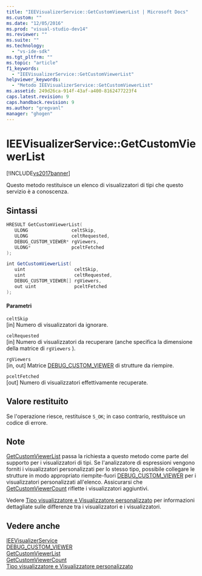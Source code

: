 ```yaml
---
title: "IEEVisualizerService::GetCustomViewerList | Microsoft Docs"
ms.custom: ""
ms.date: "12/05/2016"
ms.prod: "visual-studio-dev14"
ms.reviewer: ""
ms.suite: ""
ms.technology: 
  - "vs-ide-sdk"
ms.tgt_pltfrm: ""
ms.topic: "article"
f1_keywords: 
  - "IEEVisualizerService::GetCustomViewerList"
helpviewer_keywords: 
  - "Metodo IEEVisualizerService::GetCustomViewerList"
ms.assetid: 249d26ca-914f-43af-a400-8162477223f4
caps.latest.revision: 9
caps.handback.revision: 9
ms.author: "gregvanl"
manager: "ghogen"
---
```

# IEEVisualizerService::GetCustomViewerList
[!INCLUDE[vs2017banner](../../../code-quality/includes/vs2017banner.md)]

Questo metodo restituisce un elenco di visualizzatori di tipi che questo servizio è a conoscenza.  
  
## Sintassi  
  
```cpp  
HRESULT GetCustomViewerList(  
   ULONG                celtSkip,  
   ULONG                celtRequested,  
   DEBUG_CUSTOM_VIEWER* rgViewers,  
   ULONG*               pceltFetched  
);  
```  
  
```c#  
int GetCustomViewerList(  
   uint                  celtSkip,  
   uint                  celtRequested,  
   DEBUG_CUSTOM_VIEWER[] rgViewers,  
   out uint              pceltFetched  
);  
```  
  
#### Parametri  
 `celtSkip`  
 \[in\]  Numero di visualizzatori da ignorare.  
  
 `celRequested`  
 \[in\]  Numero di visualizzatori da recuperare \(anche specifica la dimensione della matrice di `rgViewers` \).  
  
 `rgViewers`  
 \[in, out\]  Matrice [DEBUG\_CUSTOM\_VIEWER](../../../extensibility/debugger/reference/debug-custom-viewer.md) di strutture da riempire.  
  
 `pceltFetched`  
 \[out\]  Numero di visualizzatori effettivamente recuperate.  
  
## Valore restituito  
 Se l'operazione riesce, restituisce `S_OK`; in caso contrario, restituisce un codice di errore.  
  
## Note  
 [GetCustomViewerList](../../../extensibility/debugger/reference/idebugproperty3-getcustomviewerlist.md) passa la richiesta a questo metodo come parte del supporto per i visualizzatori di tipi.  Se l'analizzatore di espressioni vengono forniti i visualizzatori personalizzati per lo stesso tipo, possibile collegare le strutture in modo appropriato riempite\-fuori [DEBUG\_CUSTOM\_VIEWER](../../../extensibility/debugger/reference/debug-custom-viewer.md) per i visualizzatori personalizzati all'elenco.  Assicurarsi che [GetCustomViewerCount](../Topic/IDebugProperty3::GetCustomViewerCount.md) riflette i visualizzatori aggiuntivi.  
  
 Vedere [Tipo visualizzatore e Visualizzatore personalizzato](../../../extensibility/debugger/type-visualizer-and-custom-viewer.md) per informazioni dettagliate sulle differenze tra i visualizzatori e i visualizzatori.  
  
## Vedere anche  
 [IEEVisualizerService](../../../extensibility/debugger/reference/ieevisualizerservice.md)   
 [DEBUG\_CUSTOM\_VIEWER](../../../extensibility/debugger/reference/debug-custom-viewer.md)   
 [GetCustomViewerList](../../../extensibility/debugger/reference/idebugproperty3-getcustomviewerlist.md)   
 [GetCustomViewerCount](../Topic/IDebugProperty3::GetCustomViewerCount.md)   
 [Tipo visualizzatore e Visualizzatore personalizzato](../../../extensibility/debugger/type-visualizer-and-custom-viewer.md)